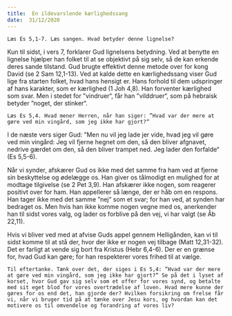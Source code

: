 ```yaml
---
title:  En ildevarslende kærlighedssang
date:  31/12/2020
---
```


`Læs Es 5,1-7. Læs sangen. Hvad betyder denne lignelse?`

Kun til sidst, i vers 7, forklarer Gud lignelsens betydning. Ved at benytte en lignelse hjælper han folket til at se objektivt på sig selv, så de kan erkende deres sande tilstand. Gud brugte effektivt denne metode over for kong David (se 2 Sam 12,1-13). Ved at kalde dette en kærlighedssang viser Gud lige fra starten folket, hvad hans hensigt er. Hans forhold til dem udspringer af hans karakter, som er kærlighed (1 Joh 4,8). Han forventer kærlighed som svar. Men i stedet for ”vindruer“, får han ”vilddruer“, som på hebraisk betyder ”noget, der stinker“.

`Læs Es 5,4. Hvad mener Herren, når han siger: ”Hvad var der mere at gøre ved min vingård, som jeg ikke har gjort?“`

I de næste vers siger Gud: ”Men nu vil jeg lade jer vide, hvad jeg vil gøre ved min vingård: Jeg vil fjerne hegnet om den, så den bliver afgnavet, nedrive gærdet om den, så den bliver trampet ned. Jeg lader den forfalde“ (Es 5,5-6).

Når vi synder, afskærer Gud os ikke med det samme fra ham ved at fjerne sin beskyttelse og ødelægge os. Han giver os tålmodigt en mulighed for at modtage tilgivelse (se 2 Pet 3,9). Han afskærer ikke nogen, som reagerer positivt over for ham. Han appellerer så længe, der er håb om en respons. Han tager ikke med det samme ”nej“ som et svar; for han ved, at synden har bedraget os. Men hvis han ikke komme nogen vegne med os, anerkender han til sidst vores valg, og lader os forblive på den vej, vi har valgt (se Åb 22,11).

Hvis vi bliver ved med at afvise Guds appel gennem Helligånden, kan vi til sidst komme til at stå der, hvor der ikke er nogen vej tilbage (Matt 12,31-32). Det er farligt at vende sig bort fra Kristus (Hebr 6,4-6). Der er en grænse for, hvad Gud kan gøre; for han respekterer vores frihed til at vælge.

`Til eftertanke. Tænk over det, der siges i Es 5,4: ”Hvad var der mere at gøre ved min vingård, som jeg ikke har gjort?“ Se på det i lyset af korset, hvor Gud gav sig selv som et offer for vores synd, og betalte med sit eget blod for vores overtrædelse af loven. Hvad mere kunne der gøres for os end det, han gjorde der? Hvilken forsikring om frelse får vi, når vi bruger tid på at tænke over Jesu kors, og hvordan kan det motivere os til omvendelse og forandring af vores liv?`